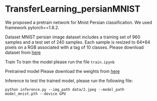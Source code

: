 # TransferLearning_persianMNIST
We proposed a pretrain network for Mnist Persian classification. We used framework pytorch==1.8.2.

Dataset
MNIST persian image dataset includes a training set of 960 samples and a test set of 240 samples. Each sample is resized to 64*64 pixels on a RGB associated with a tag of 10 classes. Please download dataset from [here](https://drive.google.com/drive/folders/1--LGkYnr8Biq9iD0B445YZNC7MOq7Fds?usp=sharing)

Train
To train the model please run the file `train.ipynb`

Pretrained model
Please download the weights from [here](https://drive.google.com/file/d/1CbouHYVoRUF8d_wC8i0D7SysXoA_DYpD/view?usp=sharing) 

Inference
to test the trained model, please run the following file:

```python inference.py --img_path data/2.jpeg --model_path model_mnist.pth --device GPU```
